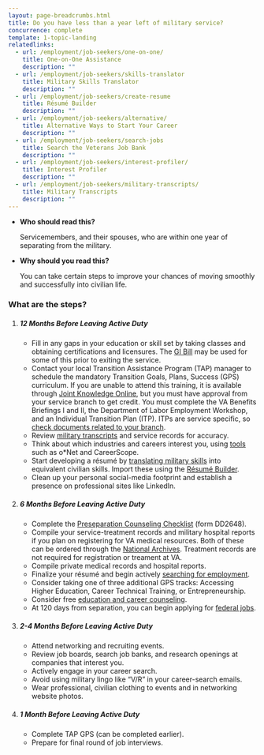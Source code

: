 ```yaml
---
layout: page-breadcrumbs.html
title: Do you have less than a year left of military service?
concurrence: complete
template: 1-topic-landing
relatedlinks:
  - url: /employment/job-seekers/one-on-one/
    title: One-on-One Assistance
    description: ""
  - url: /employment/job-seekers/skills-translator
    title: Military Skills Translator
    description: ""
  - url: /employment/job-seekers/create-resume
    title: Résumé Builder
    description: ""
  - url: /employment/job-seekers/alternative/
    title: Alternative Ways to Start Your Career
    description: ""
  - url: /employment/job-seekers/search-jobs
    title: Search the Veterans Job Bank
    description: ""
  - url: /employment/job-seekers/interest-profiler/
    title: Interest Profiler
    description: ""
  - url: /employment/job-seekers/military-transcripts/
    title: Military Transcripts
    description: ""
---
```


<div class="call-out" markdown="1">

- **Who should read this?**

  Servicemembers, and their spouses, who are within one year of separating from the military.

- **Why should you read this?**

  You can take certain steps to improve your chances of moving smoothly and successfully into civilian life.
</div>


### What are the steps?

<ol class="process">
<li class="step one wow fadeIn animated">
<div markdown="1">

##### 12 Months Before Leaving Active Duty

- Fill in any gaps in your education or skill set by taking classes and obtaining certifications and licensures. The [GI Bill](/education/gi-bill/) may be used for some of this prior to exiting the service.
- Contact your local Transition Assistance Program (TAP) manager to schedule the mandatory Transition Goals, Plans, Success (GPS) curriculum. If you are unable to attend this training, it is available through [Joint Knowledge Online](https://jkodirect.jten.mil), but you must have approval from your service branch to get credit. You must complete the VA Benefits Briefings I and II, the Department of Labor Employment Workshop, and an Individual Transition Plan (ITP). ITPs are service specific, so [check documents related to your branch](https://dodtap.mil/index.html).
- Review [military transcripts](/employment/job-seekers/military-transcripts/) and service records for accuracy.
- Think about which industries and careers interest you, using [tools](/employment/job-seekers/interest-profiler/) such as o*Net and CareerScope.
- Start developing a résumé by [translating military skills](/employment/job-seekers/skills-translator) into equivalent civilian skills. Import these using the [Résumé Builder](/employment/job-seekers/create-resume).
- Clean up your personal social-media footprint and establish a presence on professional sites like LinkedIn.

</div>
</li>

<li class="step two wow fadeIn animated">
<div markdown="1">

##### 6 Months Before Leaving Active Duty

- Complete the [Preseparation Counseling Checklist](http://www.dtic.mil/whs/directives/forms/eforms/dd2648t.pdf) (form DD2648).
- Compile your service-treatment records and military hospital reports if you plan on registering for VA medical resources.
Both of these can be ordered through the [National Archives](https://www.archives.gov/veterans/military-service-records/). Treatment records are not required for registration or treament at VA.
- Compile private medical records and hospital reports.
- Finalize your résumé and begin actively [searching for employment](/employment/job-seekers/search-jobs).
- Consider taking one of three additional GPS tracks: Accessing Higher Education, Career Technical Training, or Entrepreneurship.
- Consider free [education and career counseling](/education/tools-programs/education-career-counseling/).
- At 120 days from separation, you can begin applying for [federal jobs](/employment/job-seekers/federal-employment).

</div>
</li>

<li class="step three wow fadeIn animated">
<div markdown="1">

##### 2-4 Months Before Leaving Active Duty

- Attend networking and recruiting events.
- Review job boards, search job banks, and research openings at companies that interest you.
- Actively engage in your career search.
- Avoid using military lingo like “V/R” in your career-search emails.
- Wear professional, civilian clothing to events and in networking website photos.

</div>
</li>
<li class="step four last wow fadeIn animated">
<div markdown="1">

##### 1 Month Before Leaving Active Duty

- Complete TAP GPS (can be completed earlier).
- Prepare for final round of job interviews.
</div>
</li>
</ol>

